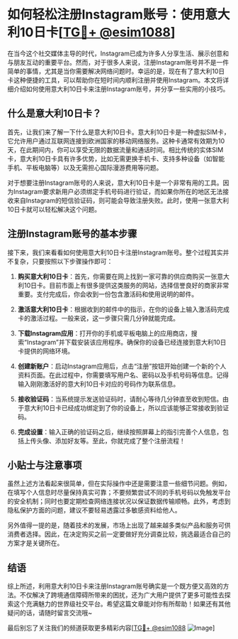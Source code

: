 # 如何轻松注册Instagram账号：使用意大利10日卡[[TG💪+ @esim1088](https://t.me/s/esim1088)]

在当今这个社交媒体主导的时代，Instagram已成为许多人分享生活、展示创意和与朋友互动的重要平台。然而，对于很多人来说，注册Instagram账号并不是一件简单的事情，尤其是当你需要解决网络问题时。幸运的是，现在有了意大利10日卡这种便捷的工具，可以帮助你在短时间内顺利注册并使用Instagram。本文将详细介绍如何使用意大利10日卡来注册Instagram账号，并分享一些实用的小技巧。

## 什么是意大利10日卡？

首先，让我们来了解一下什么是意大利10日卡。意大利10日卡是一种虚拟SIM卡，它允许用户通过互联网连接到欧洲国家的移动网络服务。这种卡通常有效期为10天，在此期间内，你可以享受无限的数据流量和通话时间。相比传统的实体SIM卡，意大利10日卡具有许多优势，比如无需更换手机卡、支持多种设备（如智能手机、平板电脑等）以及无需担心国际漫游费用等问题。

对于想要注册Instagram账号的人来说，意大利10日卡是一个非常有用的工具。因为Instagram要求新用户必须绑定手机号码进行验证，而如果你所在的地区无法接收来自Instagram的短信验证码，则可能会导致注册失败。此时，使用一张意大利10日卡就可以轻松解决这个问题。

## 注册Instagram账号的基本步骤

接下来，我们来看看如何使用意大利10日卡注册Instagram账号。整个过程其实并不复杂，只要按照以下步骤操作即可：

1. **购买意大利10日卡**：首先，你需要在网上找到一家可靠的供应商购买一张意大利10日卡。目前市面上有很多提供这类服务的网站，选择信誉良好的商家非常重要。支付完成后，你会收到一份包含激活码和使用说明的邮件。
   
2. **激活意大利10日卡**：根据收到的邮件中的指示，在你的设备上输入激活码完成卡的激活过程。一般来说，这一步骤只需几分钟就能完成。

3. **下载Instagram应用**：打开你的手机或平板电脑上的应用商店，搜索“Instagram”并下载安装该应用程序。确保你的设备已经连接到意大利10日卡提供的网络环境。

4. **创建新账户**：启动Instagram应用后，点击“注册”按钮开始创建一个新的个人资料页面。在此过程中，你需要填写用户名、密码以及手机号码等信息。记得输入刚刚激活好的意大利10日卡对应的号码作为联系信息。

5. **接收验证码**：当系统提示发送验证码时，请耐心等待几分钟直至收到短信。由于意大利10日卡已经成功绑定到了你的设备上，所以应该能够正常接收到验证码。

6. **完成设置**：输入正确的验证码之后，继续按照屏幕上的指引完善个人信息，包括上传头像、添加好友等。至此，你就完成了整个注册流程！

## 小贴士与注意事项

虽然上述方法看起来很简单，但在实际操作中还是需要注意一些细节问题。例如，在填写个人信息时尽量保持真实可靠；不要频繁尝试不同的手机号码以免触发平台的安全机制；同时也要定期检查网络连接状况以保证数据传输顺畅。此外，考虑到隐私保护方面的问题，建议不要轻易透露过多敏感资料给他人。

另外值得一提的是，随着技术的发展，市场上出现了越来越多类似产品和服务可供消费者选择。因此，在决定购买之前一定要做好充分调查比较，挑选最适合自己的方案才是关键所在。

## 结语

综上所述，利用意大利10日卡来注册Instagram账号确实是一个既方便又高效的方法。不仅解决了跨境通信障碍所带来的困扰，还为广大用户提供了更多可能性去探索这个充满魅力的世界级社交平台。希望这篇文章能对你有所帮助！如果还有其他疑问的话，请随时留言交流哦~

最后别忘了关注我们的频道获取更多精彩内容[[TG💪+ @esim1088](https://t.me/s/esim1088) ![Image](https://i.postimg.cc/4NQfJmqS/Snipaste-2025-05-13-00-14-12.png)]